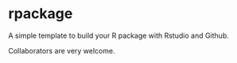 # rpackage

A simple template to build your R package with Rstudio and Github.

Collaborators are very welcome.
 
